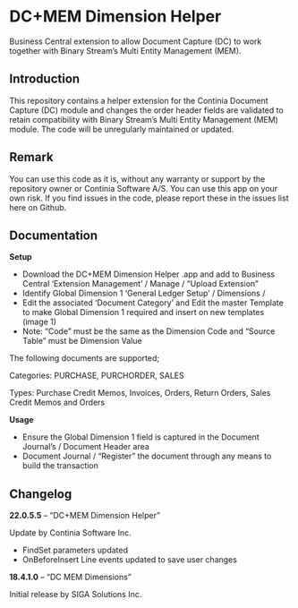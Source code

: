 # DC+MEM Dimension Helper
Business Central extension to allow Document Capture (DC) to work together with Binary Stream’s Multi Entity Management (MEM).
## Introduction ##
This repository contains a helper extension for the Continia Document Capture (DC) module and changes the order header fields are validated to retain compatibility with Binary Stream’s Multi Entity Management (MEM) module. 
The code will be unregularly maintained or updated.
## Remark ##
You can use this code as it is, without any warranty or support by the repository owner or Continia Software A/S. You can use this app on your own risk.
If you find issues in the code, please report these in the issues list here on Github.
## Documentation ##
**Setup**
- Download the DC+MEM Dimension Helper .app and add to Business Central
‘Extension Management’ / Manage / “Upload Extension”
- Identify Global Dimension 1
‘General Ledger Setup’ / Dimensions / 
- Edit the associated ‘Document Category’ and Edit the master Template to make Global Dimension 1 required and insert on new templates (image 1)
- Note: “Code” must be the same as the Dimension Code and “Source Table” must be Dimension Value

The following documents are supported;

Categories: PURCHASE, PURCHORDER, SALES

Types: Purchase Credit Memos, Invoices, Orders, Return Orders, Sales Credit Memos and Orders


****Usage****
- Ensure the Global Dimension 1 field is captured in the Document Journal’s / Document Header area
- Document Journal / “Register” the document through any means to build the transaction
## Changelog ##
**22.0.5.5** – “DC+MEM Dimension Helper”

Update by Continia Software Inc. 
- FindSet parameters updated
- OnBeforeInsert Line events updated to save user changes

**18.4.1.0** – “DC MEM Dimensions” 

Initial release by SIGA Solutions Inc. 
